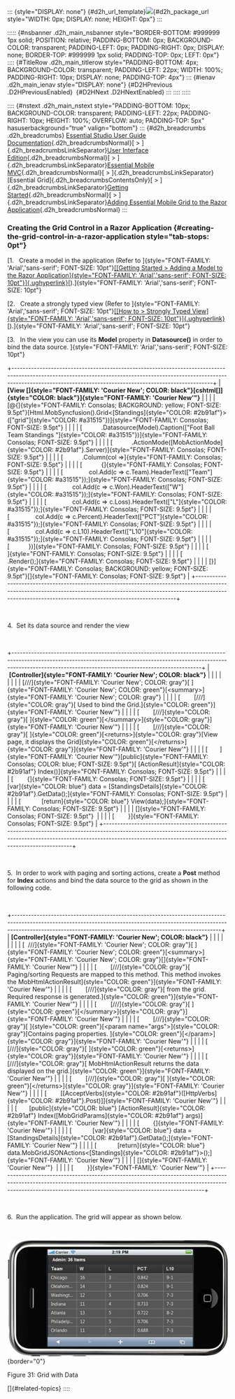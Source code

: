 ::: {style="DISPLAY: none"}
[](ms-xhelp:///?Id=d2h_url_template){#d2h_url_template}![](!package_url!){#d2h_package_url style="WIDTH: 0px; DISPLAY: none; HEIGHT: 0px"}
:::

::::: {#nsbanner .d2h_main_nsbanner style="BORDER-BOTTOM: #999999 1px solid; POSITION: relative; PADDING-BOTTOM: 0px; BACKGROUND-COLOR: transparent; PADDING-LEFT: 0px; PADDING-RIGHT: 0px; DISPLAY: none; BORDER-TOP: #999999 1px solid; PADDING-TOP: 0px; LEFT: 0px"}
:::: {#TitleRow .d2h_main_titlerow style="PADDING-BOTTOM: 4px; BACKGROUND-COLOR: transparent; PADDING-LEFT: 22px; WIDTH: 100%; PADDING-RIGHT: 10px; DISPLAY: none; PADDING-TOP: 4px"}
::: {#ienav .d2h_main_ienav style="DISPLAY: none"}
[](ms-xhelp:///?Id=84d7688d-c008-487e-9091-7a24e7706c3a){#D2HPrevious .D2HPreviousEnabled}  [](ms-xhelp:///?Id=838f47cc-919b-482e-b839-7fe94c37de70){#D2HNext .D2HNextEnabled}
:::
::::
:::::

:::: {#nstext .d2h_main_nstext style="PADDING-BOTTOM: 10px; BACKGROUND-COLOR: transparent; PADDING-LEFT: 22px; PADDING-RIGHT: 10px; HEIGHT: 100%; OVERFLOW: auto; PADDING-TOP: 5px" hasuserbackground="true" valign="bottom"}
::: {#d2h_breadcrumbs .d2h_breadcrumbs}
[Essential Studio User Guide Documentation](ms-xhelp:///?Id=12457748-09e3-4d74-a240-8e049cedf030){.d2h_breadcrumbsNormal}[ \> ]{.d2h_breadcrumbsLinkSeparator}[User Interface Edition](ms-xhelp:///?Id=c29296b7-531c-413b-a0ec-488ca1f7f669){.d2h_breadcrumbsNormal}[ \> ]{.d2h_breadcrumbsLinkSeparator}[Essential Mobile MVC](ms-xhelp:///?Id=74df42e3-5434-4590-9be6-3ae2f911cbbc){.d2h_breadcrumbsNormal}[ \> ]{.d2h_breadcrumbsLinkSeparator}[Essential Grid]{.d2h_breadcrumbsContentsOnly}[ \> ]{.d2h_breadcrumbsLinkSeparator}[Getting Started](ms-xhelp:///?Id=397f4d98-2e34-4dc5-8b77-1d56a317b150){.d2h_breadcrumbsNormal}[ \> ]{.d2h_breadcrumbsLinkSeparator}[Adding Essential Mobile Grid to the Razor Application](ms-xhelp:///?Id=e84cebdb-8c9e-4c07-a1be-3f559be3b842){.d2h_breadcrumbsNormal}
:::

### Creating the Grid Control in a Razor Application {#creating-the-grid-control-in-a-razor-application style="tab-stops: 0pt"}

[1.   Create a model in the application (Refer to ]{style="FONT-FAMILY: 'Arial','sans-serif'; FONT-SIZE: 10pt"}[[[Getting Started \> Adding a Model to the Razor Application]{style="FONT-FAMILY: 'Arial','sans-serif'; FONT-SIZE: 10pt"}]{.ughyperlink}](ms-xhelp:///?Id=a78221a2-2f66-41bd-925e-bb300459b813)[).]{style="FONT-FAMILY: 'Arial','sans-serif'; FONT-SIZE: 10pt"}

[2.   Create a strongly typed view (Refer to ]{style="FONT-FAMILY: 'Arial','sans-serif'; FONT-SIZE: 10pt"}[[[How to \> Strongly Typed View]{style="FONT-FAMILY: 'Arial','sans-serif'; FONT-SIZE: 10pt"}]{.ughyperlink}](ms-xhelp:///?Id=717b660b-758f-4d1f-adf1-797d6889091a)[).]{style="FONT-FAMILY: 'Arial','sans-serif'; FONT-SIZE: 10pt"}

[3.   In the view you can use its **Model** property in **Datasource()** in order to bind the data source. ]{style="FONT-FAMILY: 'Arial','sans-serif'; FONT-SIZE: 10pt"}

+-----------------------------------------------------------------------------------------------------------------------------------------------------------------------------------------------------------------------------------+
| **[View \[]{style="FONT-FAMILY: 'Courier New'; COLOR: black"}[cshtml[\]]{style="COLOR: black"}]{style="FONT-FAMILY: 'Courier New'"}**                                                                                             |
|                                                                                                                                                                                                                                   |
| [\@{]{style="FONT-FAMILY: Consolas; BACKGROUND: yellow; FONT-SIZE: 9.5pt"}[Html.MobSyncfusion().Grid\<[Standings]{style="COLOR: #2b91af"}\>([\"grid\"]{style="COLOR: #a31515"})]{style="FONT-FAMILY: Consolas; FONT-SIZE: 9.5pt"} |
|                                                                                                                                                                                                                                   |
| [           .Datasource(Model).Caption([\"Foot Ball Team Standings \"]{style="COLOR: #a31515"})]{style="FONT-FAMILY: Consolas; FONT-SIZE: 9.5pt"}                                                                                 |
|                                                                                                                                                                                                                                   |
| [           .ActionMode([MobActionMode]{style="COLOR: #2b91af"}.Server)]{style="FONT-FAMILY: Consolas; FONT-SIZE: 9.5pt"}                                                                                                         |
|                                                                                                                                                                                                                                   |
| [           .Column(col =\>]{style="FONT-FAMILY: Consolas; FONT-SIZE: 9.5pt"}                                                                                                                                                     |
|                                                                                                                                                                                                                                   |
| [           {]{style="FONT-FAMILY: Consolas; FONT-SIZE: 9.5pt"}                                                                                                                                                                   |
|                                                                                                                                                                                                                                   |
| [               col.Add(c =\> c.Team).HeaderText([\"Team\"]{style="COLOR: #a31515"});]{style="FONT-FAMILY: Consolas; FONT-SIZE: 9.5pt"}                                                                                           |
|                                                                                                                                                                                                                                   |
| [               col.Add(c =\> c.Won).HeaderText([\"W\"]{style="COLOR: #a31515"});]{style="FONT-FAMILY: Consolas; FONT-SIZE: 9.5pt"}                                                                                               |
|                                                                                                                                                                                                                                   |
| [               col.Add(c =\> c.Loss).HeaderText([\"L\"]{style="COLOR: #a31515"});]{style="FONT-FAMILY: Consolas; FONT-SIZE: 9.5pt"}                                                                                              |
|                                                                                                                                                                                                                                   |
| [               col.Add(c =\> c.Percent).HeaderText([\"PCT\"]{style="COLOR: #a31515"});]{style="FONT-FAMILY: Consolas; FONT-SIZE: 9.5pt"}                                                                                         |
|                                                                                                                                                                                                                                   |
| [               col.Add(c =\> c.L10).HeaderText([\"L10\"]{style="COLOR: #a31515"});]{style="FONT-FAMILY: Consolas; FONT-SIZE: 9.5pt"}                                                                                             |
|                                                                                                                                                                                                                                   |
| [           })]{style="FONT-FAMILY: Consolas; FONT-SIZE: 9.5pt"}                                                                                                                                                                  |
|                                                                                                                                                                                                                                   |
| [          ]{style="FONT-FAMILY: Consolas; FONT-SIZE: 9.5pt"}                                                                                                                                                                     |
|                                                                                                                                                                                                                                   |
| [              .Render();]{style="FONT-FAMILY: Consolas; FONT-SIZE: 9.5pt"}                                                                                                                                                       |
|                                                                                                                                                                                                                                   |
| [}]{style="FONT-FAMILY: Consolas; BACKGROUND: yellow; FONT-SIZE: 9.5pt"}[]{style="FONT-FAMILY: Consolas; FONT-SIZE: 9.5pt"}                                                                                                       |
+-----------------------------------------------------------------------------------------------------------------------------------------------------------------------------------------------------------------------------------+

 

4.  Set its data source and render the view

 

+-------------------------------------------------------------------------------------------------------------------------------------------------------------------------------------------------------------------------------+
|  **[Controller]{style="FONT-FAMILY: 'Courier New'; COLOR: black"}**                                                                                                                                                           |
|                                                                                                                                                                                                                               |
|                                                                                                                                                                                                                               |
|                                                                                                                                                                                                                               |
| [///]{style="FONT-FAMILY: 'Courier New'; COLOR: gray"}[ ]{style="FONT-FAMILY: 'Courier New'; COLOR: green"}[\<summary\>]{style="FONT-FAMILY: 'Courier New'; COLOR: gray"}                                                     |
|                                                                                                                                                                                                                               |
| [        [///]{style="COLOR: gray"}[ Used to bind the Grid.]{style="COLOR: green"}]{style="FONT-FAMILY: 'Courier New'"}                                                                                                       |
|                                                                                                                                                                                                                               |
| [        [///]{style="COLOR: gray"}[ ]{style="COLOR: green"}[\</summary\>]{style="COLOR: gray"}]{style="FONT-FAMILY: 'Courier New'"}                                                                                          |
|                                                                                                                                                                                                                               |
| [        [///]{style="COLOR: gray"}[ ]{style="COLOR: green"}[\<returns\>]{style="COLOR: gray"}[View page, it displays the Grid]{style="COLOR: green"}[\</returns\>]{style="COLOR: gray"}]{style="FONT-FAMILY: 'Courier New'"} |
|                                                                                                                                                                                                                               |
| [       ]{style="FONT-FAMILY: 'Courier New'"}[public]{style="FONT-FAMILY: Consolas; COLOR: blue; FONT-SIZE: 9.5pt"}[ [ActionResult]{style="COLOR: #2b91af"} Index()]{style="FONT-FAMILY: Consolas; FONT-SIZE: 9.5pt"}         |
|                                                                                                                                                                                                                               |
| [        {]{style="FONT-FAMILY: Consolas; FONT-SIZE: 9.5pt"}                                                                                                                                                                  |
|                                                                                                                                                                                                                               |
| [            [var]{style="COLOR: blue"} data = [StandingsDetails]{style="COLOR: #2b91af"}.GetData();]{style="FONT-FAMILY: Consolas; FONT-SIZE: 9.5pt"}                                                                        |
|                                                                                                                                                                                                                               |
| [            [return]{style="COLOR: blue"} View(data);]{style="FONT-FAMILY: Consolas; FONT-SIZE: 9.5pt"}                                                                                                                      |
|                                                                                                                                                                                                                               |
| []{style="FONT-FAMILY: Consolas; FONT-SIZE: 9.5pt"}                                                                                                                                                                           |
|                                                                                                                                                                                                                               |
| [        }]{style="FONT-FAMILY: Consolas; FONT-SIZE: 9.5pt"}                                                                                                                                                                  |
+-------------------------------------------------------------------------------------------------------------------------------------------------------------------------------------------------------------------------------+

 

5.  In order to work with paging and sorting actions, create a **Post** method for **Index** actions and bind the data source to the grid as shown in the following code.

 

+--------------------------------------------------------------------------------------------------------------------------------------------------------------------------------------------------------------------------------------+
| **[Controller]{style="FONT-FAMILY: 'Courier New'; COLOR: black"}**                                                                                                                                                                   |
|                                                                                                                                                                                                                                      |
|                                                                                                                                                                                                                                      |
|                                                                                                                                                                                                                                      |
| [  ///]{style="FONT-FAMILY: 'Courier New'; COLOR: gray"}[ ]{style="FONT-FAMILY: 'Courier New'; COLOR: green"}[\<summary\>]{style="FONT-FAMILY: 'Courier New'; COLOR: gray"}[]{style="FONT-FAMILY: 'Courier New'"}                    |
|                                                                                                                                                                                                                                      |
| [        [///]{style="COLOR: gray"}[ Paging/sorting Requests are mapped to this method. This method invokes the MobHtmlActionResult]{style="COLOR: green"}]{style="FONT-FAMILY: 'Courier New'"}                                      |
|                                                                                                                                                                                                                                      |
| [        [///]{style="COLOR: gray"}[ from the grid. Required response is generated.]{style="COLOR: green"}]{style="FONT-FAMILY: 'Courier New'"}                                                                                      |
|                                                                                                                                                                                                                                      |
| [        [///]{style="COLOR: gray"}[ ]{style="COLOR: green"}[\</summary\>]{style="COLOR: gray"}]{style="FONT-FAMILY: 'Courier New'"}                                                                                                 |
|                                                                                                                                                                                                                                      |
| [        [///]{style="COLOR: gray"}[ ]{style="COLOR: green"}[\<param name=\"args\"\>]{style="COLOR: gray"}[Contains paging properties. ]{style="COLOR: green"}[\</param\>]{style="COLOR: gray"}]{style="FONT-FAMILY: 'Courier New'"} |
|                                                                                                                                                                                                                                      |
| [        [///]{style="COLOR: gray"}[ ]{style="COLOR: green"}[\<returns\>]{style="COLOR: gray"}]{style="FONT-FAMILY: 'Courier New'"}                                                                                                  |
|                                                                                                                                                                                                                                      |
| [        [///]{style="COLOR: gray"}[ MobHtmlActionResult returns the data displayed on the grid.]{style="COLOR: green"}]{style="FONT-FAMILY: 'Courier New'"}                                                                         |
|                                                                                                                                                                                                                                      |
| [        [///]{style="COLOR: gray"}[ ]{style="COLOR: green"}[\</returns\>]{style="COLOR: gray"}]{style="FONT-FAMILY: 'Courier New'"}                                                                                                 |
|                                                                                                                                                                                                                                      |
| [        \[[AcceptVerbs]{style="COLOR: #2b91af"}([HttpVerbs]{style="COLOR: #2b91af"}.Post)\]]{style="FONT-FAMILY: 'Courier New'"}                                                                                                    |
|                                                                                                                                                                                                                                      |
| [       [public]{style="COLOR: blue"} [ActionResult]{style="COLOR: #2b91af"} Index([MobGridParams]{style="COLOR: #2b91af"} args)]{style="FONT-FAMILY: 'Courier New'"}                                                                |
|                                                                                                                                                                                                                                      |
| [        {]{style="FONT-FAMILY: 'Courier New'"}                                                                                                                                                                                      |
|                                                                                                                                                                                                                                      |
| [            [var]{style="COLOR: blue"} data = [StandingsDetails]{style="COLOR: #2b91af"}.GetData();]{style="FONT-FAMILY: 'Courier New'"}                                                                                            |
|                                                                                                                                                                                                                                      |
| [            [return]{style="COLOR: blue"} data.MobGridJSONActions\<[Standings]{style="COLOR: #2b91af"}\>();]{style="FONT-FAMILY: 'Courier New'"}                                                                                    |
|                                                                                                                                                                                                                                      |
| []{style="FONT-FAMILY: 'Courier New'"}                                                                                                                                                                                               |
|                                                                                                                                                                                                                                      |
| [        }]{style="FONT-FAMILY: 'Courier New'"}                                                                                                                                                                                      |
+--------------------------------------------------------------------------------------------------------------------------------------------------------------------------------------------------------------------------------------+

 

6.  Run the application. The grid will appear as shown below.

 

![Description: C:\\Users\\krishnarajd\\Desktop\\GridUG\\1.png](ImagesExt/image107_36.jpg){border="0"}

Figure 31: Grid with Data

[]{#related-topics}
::::
